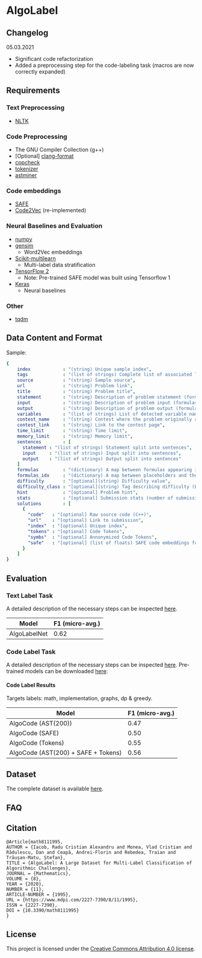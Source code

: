 # AlgoLabel

## Changelog

05.03.2021
  - Significant code refactorization
  - Added a preprocessing step for the code-labeling task (macros are now correctly expanded)

## Requirements

### Text Preprocessing

* [NLTK](https://www.nltk.org/)

### Code Preprocessing

* The GNU Compiler Collection (g++)
* [Optional] [clang-format](https://clang.llvm.org/docs/ClangFormat.html)  
* [cppcheck](http://cppcheck.sourceforge.net/)
* [tokenizer](https://github.com/dspinellis/tokenizer)
* [astminer](https://github.com/JetBrains-Research/astminer)

### Code embeddings

* [SAFE](https://github.com/gadiluna/SAFE)
* [Code2Vec](https://github.com/tech-srl/code2vec) (re-implemented)

### Neural Baselines and Evaluation

* [numpy](https://numpy.org/doc/stable/index.html)
* [gensim](https://radimrehurek.com/gensim/)
  - Word2Vec embeddings
* [Scikit-multilearn](http://scikit.ml/)
  - Multi-label data stratification
* [TensorFlow 2](https://www.tensorflow.org/install)
  - Note: Pre-trained SAFE model was built using Tensorflow 1
* [Keras](https://keras.io/)
  - Neural baselines
  
### Other
* [tqdm](https://github.com/tqdm/tqdm)

## Data Content and Format

Sample:

```yaml
{
    index            : "(string) Unique sample index",
    tags             : "(list of strings) Complete list of associated labels",
    source           : "(string) Sample source",
    url              : "(string) Problem link",
    title            : "(string) Problem title",
    statement        : "(string) Description of problem statement (formulas are replaced with placeholders)",
    input            : "(string) Description of problem input (formulas are replaced with placeholders)",
    output           : "(string) Description of problem output (formulas are replaced with placeholders)",
    variables        : "(list of strings) List of detected variable names",
    contest_name     : "(string) Contest where the problem originally appeared",
    contest_link     : "(string) Link to the contest page",
    time_limit       : "(string) Time limit",
    memory_limit     : "(string) Memory limit",
    sentences        : [
      statement : "(list of strings) Statement split into sentences",
      input     : "(list of strings) Input split into sentences",
      output    : "(list of strings) Output split into sentences"
    ]
    formulas         : "(dictionary) A map between formulas appearing in text and associated placeholders"
    formulas_idx     : "(dictionary) A map between placeholders and the associated formulas",
    difficulty       : "[optional](string) Difficulty value",
    difficulty_class : "[optional](string) Tag describing difficulty (Easy-Medium-Hard)",
    hint             : "[optional] Problem hint",
    stats            : "[optional] Submission stats (number of submissions, rate of successful submissions, etc.)",
    solutions        : [
      {
        "code"   : "[optional] Raw source code (C++)",
        "url"    : "[optional] Link to submission",
        "index"  : "[optional] Unique index",
        "tokens" : "[optional] Code Tokens",
        "symbs"  : "[optional] Annonymized Code Tokens",
        "safe"   : "[optional] (list of floats) SAFE code embeddings for each function"
      }
    ]
}
```

## Evaluation

### Text Label Task

A detailed description of the necessary steps can be inspected [here](doc/TextLabel.md).

| Model | F1 (micro-avg.) |
| ---------- | ---------------- |
| AlgoLabelNet | 0.62 |

### Code Label Task

A detailed description of the necessary steps can be inspected [here](doc/CodeLabel.md). 
Pre-trained models can be downloaded [here](https://drive.google.com/drive/u/0/folders/199zT4k-pHRiZS9gnzUdCTklj_c8spSC4): 

#### Code Label Results

Targets labels: math, implementation, graphs, dp & greedy. 

| Model                               | F1 (micro-avg.) |
| ---------- | ---------------- |
| AlgoCode (AST(200)) | 0.47 |
| AlgoCode (SAFE) | 0.50 |
| AlgoCode (Tokens) | 0.55 |
| AlgoCode (AST(200) + SAFE + Tokens) | 0.56 | 

## Dataset

The complete dataset is available [here](https://drive.google.com/drive/u/0/folders/1C_1AmEIfp0ZPqPUipOn2NeXTVIj7g4NF).

## FAQ

## Citation

```
@Article{math8111995,
AUTHOR = {Iacob, Radu Cristian Alexandru and Monea, Vlad Cristian and Rădulescu, Dan and Ceapă, Andrei-Florin and Rebedea, Traian and Trăușan-Matu, Ștefan},
TITLE = {AlgoLabel: A Large Dataset for Multi-Label Classification of Algorithmic Challenges},
JOURNAL = {Mathematics},
VOLUME = {8},
YEAR = {2020},
NUMBER = {11},
ARTICLE-NUMBER = {1995},
URL = {https://www.mdpi.com/2227-7390/8/11/1995},
ISSN = {2227-7390},
DOI = {10.3390/math8111995}
}
```

## License

This project is licensed under the 
[Creative Commons Attribution 4.0 license](https://creativecommons.org/licenses/by/4.0/).
